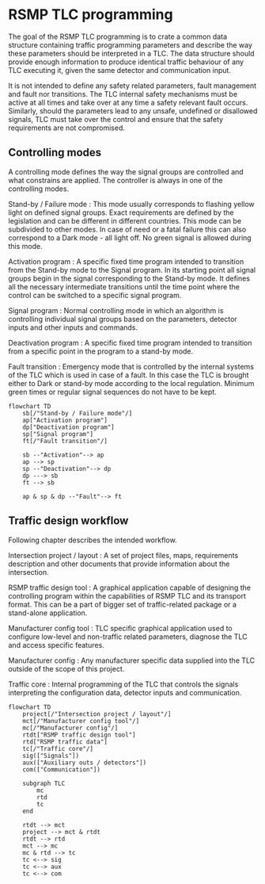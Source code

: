 # RSMP TLC programming

The goal of the RSMP TLC programming is to crate a common data structure containing traffic programming parameters and 
describe the way these parameters should be interpreted in a TLC. 
The data structure should provide enough information to produce identical traffic behaviour of any TLC executing it,
given the same detector and communication input. 

It is not intended to define any safety related parameters, fault management and fault nor transitions. The TLC internal 
safety mechanisms must be active at all times and take over at any time a safety 
relevant fault occurs. Similarly, should the parameters lead to any unsafe, undefined or disallowed signals, 
TLC must take over the control and ensure that the safety requirements are not compromised. 

## Controlling modes

A controlling mode defines the way the signal groups are controlled and what constrains are applied. The controller is
always in one of the controlling modes. 

Stand-by / Failure mode
: This mode usually corresponds to flashing yellow light on defined signal groups. Exact requirements are defined by the 
legislation and can be different in different countries. This mode can be subdivided to other modes. 
In case of need or a fatal failure this can also correspond to a Dark mode - all light off. No green signal is allowed
during this mode.

Activation program
: A specific fixed time program intended to transition from the Stand-by mode to the Signal program. 
In its starting point all signal groups begin in the signal corresponding to the Stand-by mode. 
It defines all the necessary intermediate transitions until the time point where the control can be switched to a 
specific signal program.

Signal program
: Normal controlling mode in which an algorithm is controlling individual signal groups based on the parameters, 
detector inputs and other inputs and commands.

Deactivation program 
: A specific fixed time program intended to transition from a specific point in the program to a stand-by mode.

Fault transition
: Emergency mode that is controlled by the internal systems of the TLC which is used in case of a fault. 
In this case the TLC is brought either to Dark or stand-by mode according to the local regulation. 
Minimum green times or regular signal sequences do not have to be kept.


```mermaid
flowchart TD
    sb[/"Stand-by / Failure mode"/]
    ap["Activation program"]
    dp["Deactivation program"]
    sp["Signal program"]
    ft[/"Fault transition"/]
    
    sb --"Activation"--> ap
    ap --> sp
    sp --"Deactivation"--> dp
    dp ---> sb
    ft --> sb
    
    ap & sp & dp --"Fault"--> ft
```


## Traffic design workflow

Following chapter describes the intended workflow.

Intersection project / layout
: A set of project files, maps, requirements description and other documents that provide information about the intersection. 

RSMP traffic design tool
: A graphical application capable of designing the controlling program within the capabilities of RSMP TLC and its transport format. This can be a part of bigger set of traffic-related package or a stand-alone application.

Manufacturer config tool
: TLC specific graphical application used to configure low-level and non-traffic related parameters, diagnose the 
TLC and access specific features.

Manufacturer config
: Any manufacturer specific data supplied into the TLC outside of the scope of this project.

Traffic core
: Internal programming of the TLC that controls the signals interpreting the configuration data, detector inputs and communication.


```mermaid
flowchart TD
    project[/"Intersection project / layout"/]
    mct[/"Manufacturer config tool"/]
    mc[/"Manufacturer config"/]
    rtdt["RSMP traffic design tool"]
    rtd["RSMP traffic data"]
    tc[/"Traffic core"/]
    sig(["Signals"])
    aux(["Auxiliary outs / detectors"])
    com(["Communication"])
    
    subgraph TLC 
        mc
        rtd
        tc
    end

    rtdt --> mct
    project --> mct & rtdt
    rtdt --> rtd
    mct --> mc 
    mc & rtd --> tc
    tc <--> sig
    tc <--> aux
    tc <--> com
```